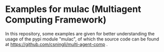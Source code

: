 # Examples for mulac (Multiagent Computing Framework) 

In this repository, some examples are given for better understanding the 
usage of the pypi module "mulac",
of which the source code can be found at https://github.com/csningli/multi-agent-comp . 
